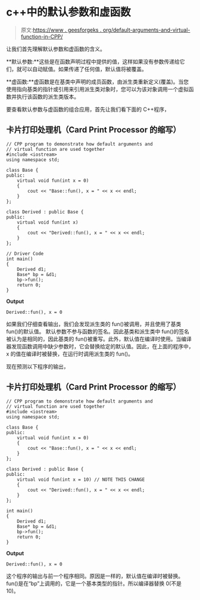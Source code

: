 # c++中的默认参数和虚函数

> 原文:[https://www . geesforgeks . org/default-arguments-and-virtual-function-in-CPP/](https://www.geeksforgeeks.org/default-arguments-and-virtual-function-in-cpp/)

让我们首先理解默认参数和虚函数的含义。

**默认参数:**这些是在函数声明过程中提供的值，这样如果没有参数传递给它们，就可以自动赋值。如果传递了任何值，默认值将被覆盖。

**虚函数:**虚函数是在基类中声明的成员函数，由派生类重新定义(覆盖)。当您使用指向基类的指针或引用来引用派生类对象时，您可以为该对象调用一个虚拟函数并执行该函数的派生类版本。

要查看默认参数与虚函数的组合应用，首先让我们看下面的 C++程序，

## 卡片打印处理机（Card Print Processor 的缩写）

```
// CPP program to demonstrate how default arguments and
// virtual function are used together
#include <iostream>
using namespace std;

class Base {
public:
    virtual void fun(int x = 0)
    {
        cout << "Base::fun(), x = " << x << endl;
    }
};

class Derived : public Base {
public:
    virtual void fun(int x)
    {
        cout << "Derived::fun(), x = " << x << endl;
    }
};

// Driver Code
int main()
{
    Derived d1;
    Base* bp = &d1;
    bp->fun();
    return 0;
}
```

**Output**

```
Derived::fun(), x = 0
```

如果我们仔细查看输出，我们会发现派生类的 fun()被调用，并且使用了基类 fun()的默认值。
默认参数不参与函数的签名。因此基类和派生类中 fun()的签名被认为是相同的，因此基类的 fun()被重写。此外，默认值在编译时使用。当编译器发现函数调用中缺少参数时，它会替换给定的默认值。因此，在上面的程序中，x 的值在编译时被替换，在运行时调用派生类的 fun()。

现在预测以下程序的输出，

## 卡片打印处理机（Card Print Processor 的缩写）

```
// CPP program to demonstrate how default arguments and
// virtual function are used together
#include <iostream>
using namespace std;

class Base {
public:
    virtual void fun(int x = 0)
    {
        cout << "Base::fun(), x = " << x << endl;
    }
};

class Derived : public Base {
public:
    virtual void fun(int x = 10) // NOTE THIS CHANGE
    {
        cout << "Derived::fun(), x = " << x << endl;
    }
};

int main()
{
    Derived d1;
    Base* bp = &d1;
    bp->fun();
    return 0;
}
```

**Output**

```
Derived::fun(), x = 0
```

这个程序的输出与前一个程序相同。原因是一样的，默认值在编译时被替换。fun()是在“bp”上调用的，它是一个基本类型的指针。所以编译器替换 0(不是 10)。